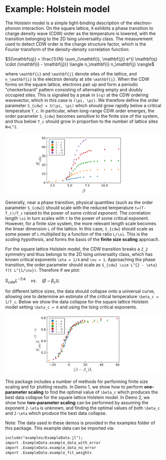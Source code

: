 # Example: Holstein model

The Holstein model is a simple tight-binding description of the electron-phonon interaction. On the square lattice, it exhibits a phase transition to charge density wave (CDW) order as the temperature is lowered, with the transition belonging to the 2D Ising universality class.  The measurement used to detect CDW order is the charge structure factor, which is the Fourier transform of the density-density correlation function:

$S(\mathbf{q}) = \frac{1}{N} \sum_{\mathbf{i}, \mathbf{j}} e^{i \mathbf{q} \cdot (\mathbf{i} - \mathbf{j})} \langle n_\mathbf{i} n_\mathbf{j} \rangle$

where ``\mathbf{i}`` and  ``\mathbf{j}`` denote sites of the lattice, and ``n_\mathbf{i}`` is the electron density at site ``\mathbf{i}``. When the CDW forms on the square lattice, electrons pair up and form a periodic "checkerboard" pattern consisting of alternating empty and doubly occupied sites. This is signaled by a peak in ``S(q)`` at the CDW ordering wavevector, which in this case is ``(\pi, \pi)``. We therefore define the order parameter ``S_{cdw} = S(\pi, \pi)`` which should grow rapidly below a critical temperature ``T_c``. In particular, when long-range CDW order emerges, the order parameter ``S_{cdw}`` becomes sensitive to the finite size of the system, and thus below ``T_c`` should grow in proportion to the number of lattice sites ``N=L^2``.

![Raw data](raw_data.png)

Generally, near a phase transition, physical quantities (such as the order parameter ``S_{cdw}``) should scale with the reduced temperature ``t=(T-T_c)/T_c`` raised to the power of some *critical exponent*. The correlation length ``\xi`` in turn scales with ``t`` to the power of some critical exponent. However, for a finite size system, the more relevant length scale becomes the linear dimension ``L`` of the lattice. In this case, ``S_{cdw}`` should scale as some power of ``L`` multiplied by a function of the ratio ``L/\xi``. This is the *scaling hypothesis*, and forms the basis of the **finite size scaling** approach.

For the square lattice Holstein model, the CDW transition breaks a ``Z_2`` symmetry and thus belongs to the 2D Ising universality class, which has known critical exponents ``\eta = 1/4`` and ``\nu = 1``. Approaching the phase transition, the order parameter should scale as ``S_{cdw} \sim L^{2 - \eta} f(t L^{1/\nu})``. Therefore if we plot:

$S_{cdw} L^{-7/4} \quad vs. \quad (\beta - \beta_c)L$

for different lattice sizes, the data should collapse onto a universal curve, allowing one to determine an estimate of the critical temperature ``\beta_c = 1/T_c``. Below we show the data collapse for the square lattice Holstein model setting ``\beta_c = 6`` and using the Ising critical exponents.

![Scaled data](scaled_data.png)

This package includes a number of methods for performing finite size scaling and for plotting results. In Demo 1, we show how to perform **one-parameter scaling** to find the optimal value of ``\beta_c`` which produces the best data collapse for the square lattice Holstein model. In Demo 2, we show how **two-parameter scaling** can be performed by assuming the exponent ``2-\eta`` is unknown, and finding the optimal values of both ``\beta_c`` and ``2-\eta`` which produce the best data collapse. 

Note: The data used in these demos is provided in the examples folder of this package. This example data can be imported via:

```@repl
include("examples/ExampleData.jl");
import .ExampleData.example_data_with_error
import .ExampleData.example_data_no_error
import .ExampleData.example_fit_weights
```